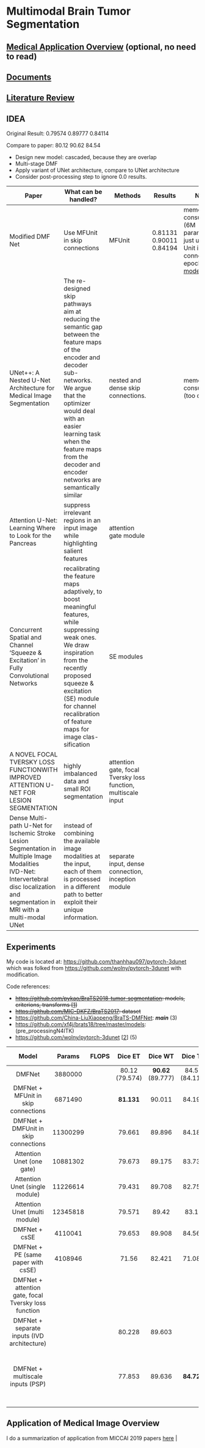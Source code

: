 # Multimodal Brain Tumor Segmentation 

## [Medical Application Overview](./research/application_medical_overview.md) (optional, no need to read)
## [Documents](./research/documents.md)
## [Literature Review](./research/literature_review.md)

## IDEA
Original Result:  0.79574	0.89777	0.84114

Compare to paper: 80.12       90.62       84.54

- Design new model: cascaded, because they are overlap
- Multi-stage DMF
- Apply variant of UNet architecture, compare to UNet architecture
- Consider post-processing step to ignore 0.0 results.

| Paper                                                                                                                                                                                    | What can be handled?                                                                                                                                                                                                                                                                      | Methods                                                                                               | Results | Note             |
|------------------------------------------------------------------------------------------------------------------------------------------------------------------------------------------|-------------------------------------------------------------------------------------------------------------------------------------------------------------------------------------------------------------------------------------------------------------------------------------------|-------------------------------------------------------------------------------------------------------|---------|------------------|
| Modified DMF Net                                                                                                                       | Use MFUnit in skip connections | MFUnit                                                                    |    0.81131	0.90011	0.84194     | memory consuming (6M parameters), just use MF Unit in skip connection <br> epoch 599 [model](https://us-west-2.console.aws.amazon.com/s3/buckets/scsk-data/ocr_data/output/lionel/sagemaker-test-2020-03-05-02-32-11-026/output/?region=us-west-2&tab=overview) |
| UNet++: A Nested U-Net Architecture for Medical Image Segmentation                                                                                                                       | The re-designed skip pathways aim at reducing the semantic gap between the feature maps of the encoder and decoder sub-networks. We argue that the optimizer would deal with an easier learning task when the feature maps from the decoder and encoder networks are semantically similar | nested and dense skip connections.                                                                    |         | memory consuming (too deep) |
| Attention U-Net: Learning Where to Look for the Pancreas                                                                                                                                 | suppress irrelevant regions in an input image while highlighting salient features                                                                                                                                                                                                         | attention gate module                                                                                 |         |                  |
| Concurrent Spatial and Channel ‘Squeeze & Excitation’ in Fully Convolutional Networks                                                                                                    | recalibrating the feature maps adaptively, to boost meaningful features, while suppressing weak ones. We draw inspiration from the recently proposed squeeze & excitation (SE) module for channel recalibration of feature maps for image clas- sification                                | SE modules                                                                                            |         |                  |
| A NOVEL FOCAL TVERSKY LOSS FUNCTIONWITH IMPROVED ATTENTION U-NET FOR LESION SEGMENTATION                                                                                                 | highly imbalanced data and small ROI segmentation                                                                                                                                                                                                                                         | attention gate, focal Tversky loss function, multiscale input                                         |         |                  |
| Dense Multi-path U-Net for Ischemic Stroke Lesion Segmentation in Multiple Image Modalities<br>IVD-Net: Intervertebral disc localization and segmentation in MRI with a multi-modal UNet | instead of combining the available image modalities at the input, each of them is processed in a different path to better exploit their unique information.                                                                                                                               | separate input, dense connection, inception module                                                    |         |                  |

## Experiments
My code is located at: https://github.com/thanhhau097/pytorch-3dunet which was folked from https://github.com/wolny/pytorch-3dunet with modification.

Code references:
- ~~https://github.com/pykao/BraTS2018-tumor-segmentation: models, criterions, transforms [[1](https://github.com/pykao/BraTS2018-tumor-segmentation)]~~
- ~~https://github.com/MIC-DKFZ/BraTS2017: dataset~~
- https://github.com/China-LiuXiaopeng/BraTS-DMFNet: ***main*** (3)
- https://github.com/xf4j/brats18/tree/master/models: (pre_processingN4ITK)
- https://github.com/wolny/pytorch-3dunet [[2](https://github.com/wolny/pytorch-3dunet)] (5)

|                 Model                 |  Params  | FLOPS | Dice ET | Dice WT | Dice TC | Hausdorff95 ET | Hausdorff95 WT | Hausdorff95 TC |
|:-------------------------------------:|:--------:|:-----:|:-------:|:-------:|:-------:|:--------------:|:--------------:|:--------------:|
|                 DMFNet                |  3880000 |       |  80.12 (79.574)  |  **90.62** (89.777)  |  84.54 (84.114)  |      3.06      |      4.66      |      6.44      |
|  DMFNet + MFUnit in skip connections |  6871490 |       |  **81.131** |  90.011 |  84.194 |                |                |                |
| DMFNet + DMFUnit in skip connections | 11300299 |       |  79.661 |  89.896 | 84.189  |                |                |                |
|       Attention Unet   (one gate)    | 10881302 |       |    79.673 |   89.175      |  83.737       |                |                |                |
|       Attention Unet   (single module)    | 11226614 |       |    79.431 |    89.708     |     82.755    |                |                |                |
|       Attention Unet   (multi module)    | 12345818 |         |      79.571  |      89.42   |   83.14    |                |                |                |
|        DMFNet + csSE                  |  4110041 |       |   79.653 |      89.908   |   84.566      |                |                |                |
|   DMFNet + PE (same paper with csSE)  | 4108946  |       |   71.56 |    82.421     |    71.082     |                |                |                |
|      DMFNet + attention gate, focal Tversky loss function  |          |       |         |         |         |                |                |                |
|      DMFNet + separate inputs     (IVD architecture)       |          |       |   80.228    |     89.603    |         |         83.824       |                |                |
|                 DMFNet + multiscale inputs    (PSP)             |      |    |   77.853	  |   89.636      |     **84.723**             |   (1 error file) good for WT and TC, bad for ET (may be because it is too small)            |                |                |
|                                       |          |       |         |         |         |                |                |                |
## Application of Medical Image Overview
I do a summarization of application from MICCAI 2019 papers [here](./research/application_medical_overview.md)
      |
